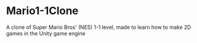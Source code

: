 # Mario1-1Clone
 A clone of Super Mario Bros' (NES) 1-1 level, made to learn how to make 2D games in the Unity game engine
